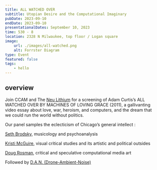 ```yaml
---
title: ALL WATCHED OVER
subtitle: Utopian Desire and the Computational Imaginary
pubDate: 2023-09-10
endDate: 2023-09-10
presentationalDates: September 10, 2023
time: 530 - 8
location: 2328 N Milwaukee, top floor / Logan square
image:
    url: ./images/all-watched.png
    alt: Forrster Diagram
type: Event
featured: false
tags:
    - hello
---
```


## overview

Join CCAM and The [Neu Lithium](https://lithium.gallery/) for a screening of Adam Curtis’s ALL WATCHED OVER BY MACHINES OF LOVING GRACE (2011), a gallivanting video essay about love, war, heroism, and computers, and the dream that we could run the world without politics.

Our panel samples the eclecticism of Chicago’s general intellect :

[Seth Brodsky](https://music.uchicago.edu/people/seth-brodsky), musicology and psychoanalysis

[Kristi McGuire](https://falseflags.institute/about/), visual critical studies and its artistic and political outsides

[Doug Rosman](https://dougrosman.com/), critical and speculative computational media art

Followed by [D.A.N. (Drone-Ambient-Noise)](https://droneambientnoise.live/)
